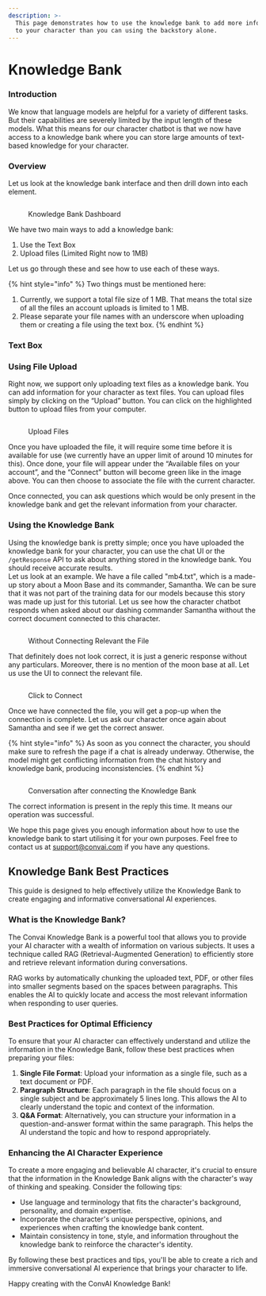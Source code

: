 ```yaml
---
description: >-
  This page demonstrates how to use the knowledge bank to add more information
  to your character than you can using the backstory alone.
---
```


# Knowledge Bank

### Introduction

We know that language models are helpful for a variety of different tasks. But their capabilities are severely limited by the input length of these models. What this means for our character chatbot is that we now have access to a knowledge bank where you can store large amounts of text-based knowledge for your character.

### Overview

Let us look at the knowledge bank interface and then drill down into each element.

<figure><img src="../../.gitbook/assets/Screenshot 2023-02-20 at 6.21.26 PM.png" alt=""><figcaption><p>Knowledge Bank Dashboard</p></figcaption></figure>

We have two main ways to add a knowledge bank:

1. Use the Text Box
2. Upload files (Limited Right now to 1MB)

Let us go through these and see how to use each of these ways.

{% hint style="info" %}
Two things must be mentioned here:

1. Currently, we support a total file size of 1 MB. That means the total size of all the files an account uploads is limited to 1 MB.
2. Please separate your file names with an underscore when uploading them or creating a file using the text box.
{% endhint %}

### Text Box

### Using File Upload

Right now, we support only uploading text files as a knowledge bank. You can add information for your character as text files. You can upload files simply by clicking on the “Upload” button. You can click on the highlighted button to upload files from your computer.

<figure><img src="../../.gitbook/assets/KB-Upload-1_2.jpg" alt=""><figcaption><p>Upload Files</p></figcaption></figure>

Once you have uploaded the file, it will require some time before it is available for use (we currently have an upper limit of around 10 minutes for this). Once done, your file will appear under the “Available files on your account”, and the “Connect” button will become green like in the image above. You can then choose to associate the file with the current character.

Once connected, you can ask questions which would be only present in the knowledge bank and get the relevant information from your character.

### Using the Knowledge Bank

Using the knowledge bank is pretty simple; once you have uploaded the knowledge bank for your character, you can use the chat UI or the `/getResponse` API to ask about anything stored in the knowledge bank. You should receive accurate results.\
Let us look at an example. We have a file called "mb4.txt", which is a made-up story about a Moon Base and its commander, Samantha. We can be sure that it was not part of the training data for our models because this story was made up just for this tutorial. Let us see how the character chatbot responds when asked about our dashing commander Samantha without the correct document connected to this character.&#x20;

<figure><img src="../../.gitbook/assets/Screenshot 2023-02-20 at 8.01.06 PM.png" alt=""><figcaption><p>Without Connecting Relevant the File</p></figcaption></figure>

That definitely does not look correct, it is just a generic response without any particulars. Moreover, there is no mention of the moon base at all. Let us use the UI to connect the relevant file.

<figure><img src="../../.gitbook/assets/Connect-mb4.jpg" alt=""><figcaption><p>Click to Connect</p></figcaption></figure>

Once we have connected the file, you will get a pop-up when the connection is complete. Let us ask our character once again about Samantha and see if we get the correct answer.&#x20;

{% hint style="info" %}
As soon as you connect the character, you should make sure to refresh the page if a chat is already underway. Otherwise, the model might get conflicting information from the chat history and knowledge bank, producing inconsistencies.
{% endhint %}

<figure><img src="../../.gitbook/assets/Screenshot 2023-02-20 at 8.33.49 PM.png" alt=""><figcaption><p>Conversation after connecting the Knowledge Bank</p></figcaption></figure>

The correct information is present in the reply this time. It means our operation was successful.&#x20;

We hope this page gives you enough information about how to use the knowledge bank to start utilising it for your own purposes. Feel free to contact us at support@convai.com if you have any questions.&#x20;





## Knowledge Bank Best Practices

This guide is designed to help effectively utilize the Knowledge Bank to create engaging and informative conversational AI experiences.

### What is the Knowledge Bank?

The Convai Knowledge Bank is a powerful tool that allows you to provide your AI character with a wealth of information on various subjects. It uses a technique called RAG (Retrieval-Augmented Generation) to efficiently store and retrieve relevant information during conversations.

RAG works by automatically chunking the uploaded text, PDF, or other files into smaller segments based on the spaces between paragraphs. This enables the AI to quickly locate and access the most relevant information when responding to user queries.

### Best Practices for Optimal Efficiency

To ensure that your AI character can effectively understand and utilize the information in the Knowledge Bank, follow these best practices when preparing your files:

1. **Single File Format**: Upload your information as a single file, such as a text document or PDF.
2. **Paragraph Structure**: Each paragraph in the file should focus on a single subject and be approximately 5 lines long. This allows the AI to clearly understand the topic and context of the information.
3. **Q\&A Format**: Alternatively, you can structure your information in a question-and-answer format within the same paragraph. This helps the AI understand the topic and how to respond appropriately.

### Enhancing the AI Character Experience

To create a more engaging and believable AI character, it's crucial to ensure that the information in the Knowledge Bank aligns with the character's way of thinking and speaking. Consider the following tips:

* Use language and terminology that fits the character's background, personality, and domain expertise.
* Incorporate the character's unique perspective, opinions, and experiences when crafting the knowledge bank content.
* Maintain consistency in tone, style, and information throughout the knowledge bank to reinforce the character's identity.

By following these best practices and tips, you'll be able to create a rich and immersive conversational AI experience that brings your character to life.

Happy creating with the ConvAI Knowledge Bank!
